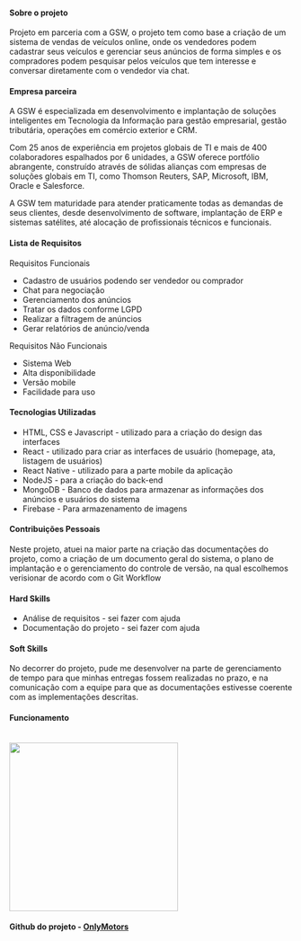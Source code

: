 #### Sobre o projeto


Projeto em parceria com a GSW, o projeto tem como base a criação de um sistema de vendas de veículos online, onde os vendedores podem cadastrar seus veículos e gerenciar seus anúncios de forma simples e os compradores podem pesquisar pelos veículos que tem interesse e conversar diretamente com o vendedor via chat. 

#### Empresa parceira
A GSW é especializada em desenvolvimento e implantação de soluções inteligentes em Tecnologia da Informação para gestão empresarial, gestão tributária, operações em comércio exterior e CRM.

Com 25 anos de experiência em projetos globais de TI e mais de 400 colaboradores espalhados por 6 unidades, a GSW oferece portfólio abrangente, construído através de sólidas alianças com empresas de soluções globais em TI, como Thomson Reuters, SAP, Microsoft, IBM, Oracle e Salesforce.

A GSW tem maturidade para atender praticamente todas as demandas de seus clientes, desde desenvolvimento de software, implantação de ERP e sistemas satélites, até alocação de profissionais técnicos e funcionais.

#### Lista de Requisitos

Requisitos Funcionais
- Cadastro de usuários podendo ser vendedor ou comprador
- Chat para negociação
- Gerenciamento dos anúncios
- Tratar os dados conforme LGPD
- Realizar a filtragem de anúncios
- Gerar relatórios de anúncio/venda

Requisitos Não Funcionais 
- Sistema Web
- Alta disponibilidade
- Versão mobile
- Facilidade para uso

#### Tecnologias Utilizadas
- HTML, CSS e Javascript - utilizado para a criação do design das interfaces
- React - utilizado para criar as interfaces de usuário (homepage, ata, listagem de usuários)
- React Native - utilizado para a parte mobile da aplicação
- NodeJS - para a criação do back-end
- MongoDB - Banco de dados para armazenar as informações dos anúncios e usuários do sistema
- Firebase - Para armazenamento de imagens
#### Contribuições Pessoais
Neste projeto, atuei na maior parte na criação das documentações do projeto, como a criação de um documento geral do sistema, o plano de implantação e o gerenciamento do controle de versão, na qual escolhemos verisionar de acordo com o Git Workflow
#### Hard Skills
- Análise de requisitos - sei fazer com ajuda
- Documentação do projeto - sei fazer com ajuda

#### Soft Skills
No decorrer do projeto, pude me desenvolver na parte de gerenciamento de tempo para que minhas entregas fossem realizadas no prazo, e na comunicação com a equipe para que as documentações estivesse coerente com as implementações descritas.

#### Funcionamento
</br>
<img src="https://i.imgur.com/M9OCMIN.gif" width="300">
</br>

#### Github do projeto - [OnlyMotors](https://github.com/zMadeira/OnlyMotors)

